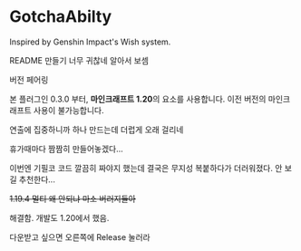 # GotchaAbilty
Inspired by Genshin Impact's Wish system.

README 만들기 너무 귀찮네 알아서 보셈


버전 페어링

본 플러그인 0.3.0 부터, **마인크래프트 1.20**의 요소를 사용합니다. 이전 버전의 마인크래프트 사용이 불가능합니다.


연출에 집중하니까 하나 만드는데 더럽게 오래 걸리네

휴가때마다 짬짬히 만들어놓겠다...

이번엔 기필코 코드 깔끔히 짜야지 했는데 결국은 무지성 복붙하다가 더러워졌다. 안 보길 추천한다...

~~1.19.4 멀티 왜 안되냐 마소 버러지들아~~

해결함. 개발도 1.20에서 했음.

다운받고 싶으면 오른쪽에 Release 눌러라
